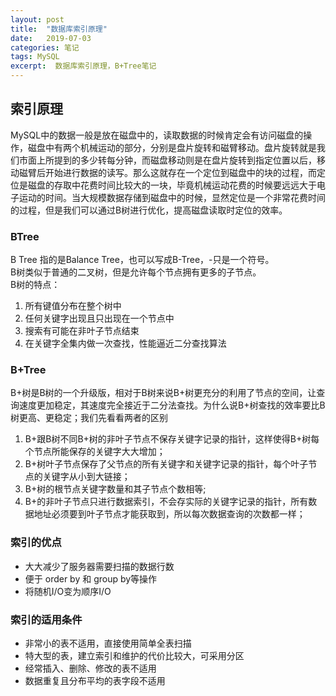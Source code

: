 ```yaml
---
layout: post
title:  "数据库索引原理"
date:   2019-07-03 
categories: 笔记
tags: MySQL
excerpt:  数据库索引原理，B+Tree笔记
---
```


## 索引原理

MySQL中的数据一般是放在磁盘中的，读取数据的时候肯定会有访问磁盘的操作，磁盘中有两个机械运动的部分，分别是盘片旋转和磁臂移动。盘片旋转就是我们市面上所提到的多少转每分钟，而磁盘移动则是在盘片旋转到指定位置以后，移动磁臂后开始进行数据的读写。那么这就存在一个定位到磁盘中的块的过程，而定位是磁盘的存取中花费时间比较大的一块，毕竟机械运动花费的时候要远远大于电子运动的时间。当大规模数据存储到磁盘中的时候，显然定位是一个非常花费时间的过程，但是我们可以通过B树进行优化，提高磁盘读取时定位的效率。
### BTree 
B Tree 指的是Balance Tree，也可以写成B-Tree，-只是一个符号。  
B树类似于普通的二叉树，但是允许每个节点拥有更多的子节点。  
B树的特点：
1. 所有键值分布在整个树中
2. 任何关键字出现且只出现在一个节点中
3. 搜索有可能在非叶子节点结束
4. 在关键字全集内做一次查找，性能逼近二分查找算法

### B+Tree 
B+树是B树的一个升级版，相对于B树来说B+树更充分的利用了节点的空间，让查询速度更加稳定，其速度完全接近于二分法查找。为什么说B+树查找的效率要比B树更高、更稳定；我们先看看两者的区别
1. B+跟B树不同B+树的非叶子节点不保存关键字记录的指针，这样使得B+树每个节点所能保存的关键字大大增加；
2. B+树叶子节点保存了父节点的所有关键字和关键字记录的指针，每个叶子节点的关键字从小到大链接；
3. B+树的根节点关键字数量和其子节点个数相等;
4. B+的非叶子节点只进行数据索引，不会存实际的关键字记录的指针，所有数据地址必须要到叶子节点才能获取到，所以每次数据查询的次数都一样；

### 索引的优点  
* 大大减少了服务器需要扫描的数据行数  
* 便于 order by 和 group by等操作
* 将随机I/O变为顺序I/O  

### 索引的适用条件  
* 非常小的表不适用，直接使用简单全表扫描  
* 特大型的表，建立索引和维护的代价比较大，可采用分区  
* 经常插入、删除、修改的表不适用  
* 数据重复且分布平均的表字段不适用  

